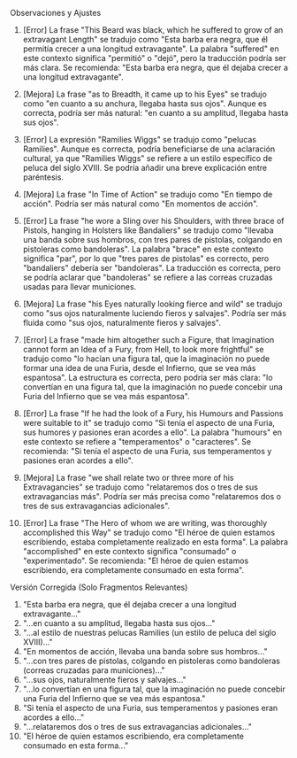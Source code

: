 Observaciones y Ajustes

1. [Error] La frase "This Beard was black, which he suffered to grow of an extravagant Length" se tradujo como "Esta barba era negra, que él permitía crecer a una longitud extravagante". La palabra "suffered" en este contexto significa "permitió" o "dejó", pero la traducción podría ser más clara. Se recomienda: "Esta barba era negra, que él dejaba crecer a una longitud extravagante".

2. [Mejora] La frase "as to Breadth, it came up to his Eyes" se tradujo como "en cuanto a su anchura, llegaba hasta sus ojos". Aunque es correcta, podría ser más natural: "en cuanto a su amplitud, llegaba hasta sus ojos".

3. [Error] La expresión "Ramilies Wiggs" se tradujo como "pelucas Ramilies". Aunque es correcta, podría beneficiarse de una aclaración cultural, ya que "Ramilies Wiggs" se refiere a un estilo específico de peluca del siglo XVIII. Se podría añadir una breve explicación entre paréntesis.

4. [Mejora] La frase "In Time of Action" se tradujo como "En tiempo de acción". Podría ser más natural como "En momentos de acción".

5. [Error] La frase "he wore a Sling over his Shoulders, with three brace of Pistols, hanging in Holsters like Bandaliers" se tradujo como "llevaba una banda sobre sus hombros, con tres pares de pistolas, colgando en pistoleras como bandoleras". La palabra "brace" en este contexto significa "par", por lo que "tres pares de pistolas" es correcto, pero "bandaliers" debería ser "bandoleras". La traducción es correcta, pero se podría aclarar que "bandoleras" se refiere a las correas cruzadas usadas para llevar municiones.

6. [Mejora] La frase "his Eyes naturally looking fierce and wild" se tradujo como "sus ojos naturalmente luciendo fieros y salvajes". Podría ser más fluida como "sus ojos, naturalmente fieros y salvajes".

7. [Error] La frase "made him altogether such a Figure, that Imagination cannot form an Idea of a Fury, from Hell, to look more frightful" se tradujo como "lo hacían una figura tal, que la imaginación no puede formar una idea de una Furia, desde el Infierno, que se vea más espantosa". La estructura es correcta, pero podría ser más clara: "lo convertían en una figura tal, que la imaginación no puede concebir una Furia del Infierno que se vea más espantosa".

8. [Error] La frase "If he had the look of a Fury, his Humours and Passions were suitable to it" se tradujo como "Si tenía el aspecto de una Furia, sus humores y pasiones eran acordes a ello". La palabra "humours" en este contexto se refiere a "temperamentos" o "caracteres". Se recomienda: "Si tenía el aspecto de una Furia, sus temperamentos y pasiones eran acordes a ello".

9. [Mejora] La frase "we shall relate two or three more of his Extravagancies" se tradujo como "relataremos dos o tres de sus extravagancias más". Podría ser más precisa como "relataremos dos o tres de sus extravagancias adicionales".

10. [Error] La frase "The Hero of whom we are writing, was thoroughly accomplished this Way" se tradujo como "El héroe de quien estamos escribiendo, estaba completamente realizado en esta forma". La palabra "accomplished" en este contexto significa "consumado" o "experimentado". Se recomienda: "El héroe de quien estamos escribiendo, era completamente consumado en esta forma".

Versión Corregida (Solo Fragmentos Relevantes)

1. "Esta barba era negra, que él dejaba crecer a una longitud extravagante..."
2. "...en cuanto a su amplitud, llegaba hasta sus ojos..."
3. "...al estilo de nuestras pelucas Ramilies (un estilo de peluca del siglo XVIII)..."
4. "En momentos de acción, llevaba una banda sobre sus hombros..."
5. "...con tres pares de pistolas, colgando en pistoleras como bandoleras (correas cruzadas para municiones)..."
6. "...sus ojos, naturalmente fieros y salvajes..."
7. "...lo convertían en una figura tal, que la imaginación no puede concebir una Furia del Infierno que se vea más espantosa."
8. "Si tenía el aspecto de una Furia, sus temperamentos y pasiones eran acordes a ello..."
9. "...relataremos dos o tres de sus extravagancias adicionales..."
10. "El héroe de quien estamos escribiendo, era completamente consumado en esta forma..."